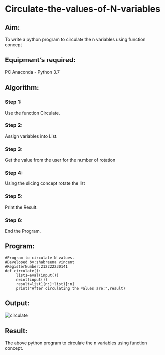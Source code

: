 # Circulate-the-values-of-N-variables
## Aim:
To write a python program to circulate the n variables using function concept
## Equipment’s required:
PC
Anaconda - Python 3.7
## Algorithm: 
### Step 1: 
Use the function Circulate.
### Step 2: 
Assign variables into List.
### Step 3: 
Get the value from the user for the number of rotation
### Step 4: 
Using the slicing concept rotate the list
### Step 5: 
Print the Result.
### Step 6:
End the Program.
## Program:
```
#Program to circulate N values.
#Developed by:shabreena vincent
#RegisterNumber:212222230141
def circulate():
     list1=eval(input())
     n=int(input())
     result=list1[n:]+list1[:n]
     print("After circulating the values are:",result)
```
## Output:
![circulate](https://user-images.githubusercontent.com/119475721/226651795-4dfaf0c8-3b83-4602-8459-8f66d50ed3fc.png)





## Result:
The above python program to circulate the n variables using function concept.
